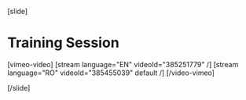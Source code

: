 [slide]
# Training Session

[vimeo-video]
[stream language="EN" videoId="385251779"  /]
[stream language="RO" videoId="385455039" default /]
[/video-vimeo]

[/slide]